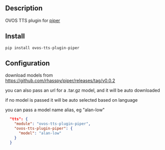 ## Description

OVOS TTS plugin for [piper](https://github.com/rhasspy/piper)

## Install

`pip install ovos-tts-plugin-piper`

## Configuration

download models from https://github.com/rhasspy/piper/releases/tag/v0.0.2

you can also pass an url for a .tar.gz model, and it will be auto downloaded

if no model is passed it will be auto selected based on language

you can pass a model name alias, eg "alan-low"

```json
  "tts": {
    "module": "ovos-tts-plugin-piper",
    "ovos-tts-plugin-piper": {
      "model": "alan-low"
    }
  }
```